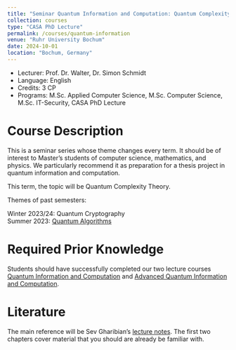 ```yaml
---
title: "Seminar Quantum Information and Computation: Quantum Complexity Theory"
collection: courses
type: "CASA PhD Lecture"
permalink: /courses/quantum-information
venue: "Ruhr University Bochum"
date: 2024-10-01
location: "Bochum, Germany"
---
```


* Lecturer: Prof. Dr. Walter, Dr. Simon Schmidt
* Language: English
* Credits: 3 CP
* Programs: M.Sc. Applied Computer Science, M.Sc. Computer Science, M.Sc. IT-Security, CASA PhD Lecture

Course Description
======

This is a seminar series whose theme changes every term. It should be of interest to Master’s students of computer science, mathematics, and physics. We particularly recommend it as preparation for a thesis project in quantum information and computation.

This term, the topic will be Quantum Complexity Theory.

Themes of past semesters:

Winter 2023/24: Quantum Cryptography\
Summer 2023: [Quantum Algorithms](quantum-algorithms)

Required Prior Knowledge
======

Students should have successfully completed our two lecture courses [Quantum Information and Computation](quantum-information-and-computation) and [Advanced Quantum Information and Computation](advanced-quantum-information-and-computation).

Literature
======

The main reference will be Sev Gharibian’s [lecture notes](https://groups.uni-paderborn.de/fg-qi/courses/UPB_QCOMPLEXITY/2024/notes/QCT_Masterfile.pdf). The first two chapters cover material that you should are already be familiar with.
